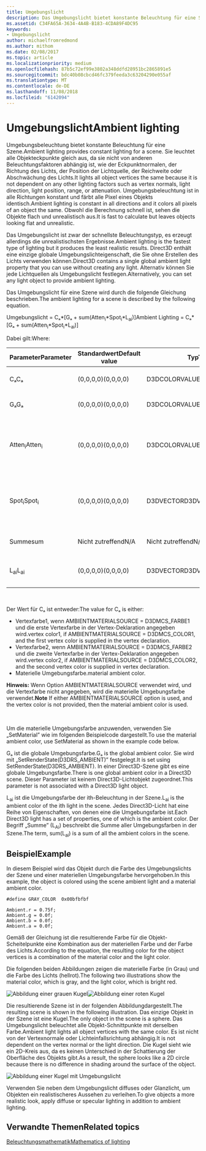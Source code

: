 ```yaml
---
title: Umgebungslicht
description: Das Umgebungslicht bietet konstante Beleuchtung für eine Szene.
ms.assetid: C34FA65A-3634-4A4B-B183-4CDA89F4DC95
keywords:
- Umgebungslicht
author: michaelfromredmond
ms.author: mithom
ms.date: 02/08/2017
ms.topic: article
ms.localizationpriority: medium
ms.openlocfilehash: 87b5c72ef99e3802a348ddfd28951bc2865891e5
ms.sourcegitcommit: bdc40b08cbcd46fc379feeda3c63204290e055af
ms.translationtype: MT
ms.contentlocale: de-DE
ms.lasthandoff: 11/08/2018
ms.locfileid: "6142094"
---
```

# <a name="ambient-lighting"></a><span data-ttu-id="dd9fc-104">Umgebungslicht</span><span class="sxs-lookup"><span data-stu-id="dd9fc-104">Ambient lighting</span></span>


<span data-ttu-id="dd9fc-105">Umgebungsbeleuchtung bietet konstante Beleuchtung für eine Szene.</span><span class="sxs-lookup"><span data-stu-id="dd9fc-105">Ambient lighting provides constant lighting for a scene.</span></span> <span data-ttu-id="dd9fc-106">Sie leuchtet alle Objekteckpunkte gleich aus, da sie nicht von anderen Beleuchtungsfaktoren abhängig ist, wie der Eckpunktnormalen, der Richtung des Lichts, der Position der Lichtquelle, der Reichweite oder Abschwächung des Lichts.</span><span class="sxs-lookup"><span data-stu-id="dd9fc-106">It lights all object vertices the same because it is not dependent on any other lighting factors such as vertex normals, light direction, light position, range, or attenuation.</span></span> <span data-ttu-id="dd9fc-107">Umgebungsbeleuchtung ist in alle Richtungen konstant und färbt alle Pixel eines Objekts identisch.</span><span class="sxs-lookup"><span data-stu-id="dd9fc-107">Ambient lighting is constant in all directions and it colors all pixels of an object the same.</span></span> <span data-ttu-id="dd9fc-108">Obwohl die Berechnung schnell ist, sehen die Objekte flach und unrealistisch aus.</span><span class="sxs-lookup"><span data-stu-id="dd9fc-108">It is fast to calculate but leaves objects looking flat and unrealistic.</span></span>

<span data-ttu-id="dd9fc-109">Das Umgebungslicht ist zwar der schnellste Beleuchtungstyp, es erzeugt allerdings die unrealistischsten Ergebnisse.</span><span class="sxs-lookup"><span data-stu-id="dd9fc-109">Ambient lighting is the fastest type of lighting but it produces the least realistic results.</span></span> <span data-ttu-id="dd9fc-110">Direct3D enthält eine einzige globale Umgebungslichteigenschaft, die Sie ohne Erstellen des Lichts verwenden können.</span><span class="sxs-lookup"><span data-stu-id="dd9fc-110">Direct3D contains a single global ambient light property that you can use without creating any light.</span></span> <span data-ttu-id="dd9fc-111">Alternativ können Sie jede Lichtquellen als Umgebungslicht festlegen.</span><span class="sxs-lookup"><span data-stu-id="dd9fc-111">Alternatively, you can set any light object to provide ambient lighting.</span></span>

<span data-ttu-id="dd9fc-112">Das Umgebungslicht für eine Szene wird durch die folgende Gleichung beschrieben.</span><span class="sxs-lookup"><span data-stu-id="dd9fc-112">The ambient lighting for a scene is described by the following equation.</span></span>

<span data-ttu-id="dd9fc-113">Umgebungslicht = Cₐ\*\[Gₐ + sum(Atten<sub>i</sub>\*Spot<sub>i</sub>\*L<sub>ai</sub>)\]</span><span class="sxs-lookup"><span data-stu-id="dd9fc-113">Ambient Lighting = Cₐ\*\[Gₐ + sum(Atten<sub>i</sub>\*Spot<sub>i</sub>\*L<sub>ai</sub>)\]</span></span>

<span data-ttu-id="dd9fc-114">Dabei gilt:</span><span class="sxs-lookup"><span data-stu-id="dd9fc-114">Where:</span></span>

| <span data-ttu-id="dd9fc-115">Parameter</span><span class="sxs-lookup"><span data-stu-id="dd9fc-115">Parameter</span></span>         | <span data-ttu-id="dd9fc-116">Standardwert</span><span class="sxs-lookup"><span data-stu-id="dd9fc-116">Default value</span></span> | <span data-ttu-id="dd9fc-117">Typ</span><span class="sxs-lookup"><span data-stu-id="dd9fc-117">Type</span></span>          | <span data-ttu-id="dd9fc-118">Beschreibung</span><span class="sxs-lookup"><span data-stu-id="dd9fc-118">Description</span></span>                                                                                                       |
|-------------------|---------------|---------------|-------------------------------------------------------------------------------------------------------------------|
| <span data-ttu-id="dd9fc-119">Cₐ</span><span class="sxs-lookup"><span data-stu-id="dd9fc-119">Cₐ</span></span>                | <span data-ttu-id="dd9fc-120">(0,0,0,0)</span><span class="sxs-lookup"><span data-stu-id="dd9fc-120">(0,0,0,0)</span></span>     | <span data-ttu-id="dd9fc-121">D3DCOLORVALUE</span><span class="sxs-lookup"><span data-stu-id="dd9fc-121">D3DCOLORVALUE</span></span> | <span data-ttu-id="dd9fc-122">Materielle Umgebungsfarbe</span><span class="sxs-lookup"><span data-stu-id="dd9fc-122">Material ambient color</span></span>                                                                                            |
| <span data-ttu-id="dd9fc-123">Gₐ</span><span class="sxs-lookup"><span data-stu-id="dd9fc-123">Gₐ</span></span>                | <span data-ttu-id="dd9fc-124">(0,0,0,0)</span><span class="sxs-lookup"><span data-stu-id="dd9fc-124">(0,0,0,0)</span></span>     | <span data-ttu-id="dd9fc-125">D3DCOLORVALUE</span><span class="sxs-lookup"><span data-stu-id="dd9fc-125">D3DCOLORVALUE</span></span> | <span data-ttu-id="dd9fc-126">Globale Umgebungsfarbe</span><span class="sxs-lookup"><span data-stu-id="dd9fc-126">Global ambient color</span></span>                                                                                              |
| <span data-ttu-id="dd9fc-127">Atten<sub>i</sub></span><span class="sxs-lookup"><span data-stu-id="dd9fc-127">Atten<sub>i</sub></span></span> | <span data-ttu-id="dd9fc-128">(0,0,0,0)</span><span class="sxs-lookup"><span data-stu-id="dd9fc-128">(0,0,0,0)</span></span>     | <span data-ttu-id="dd9fc-129">D3DCOLORVALUE</span><span class="sxs-lookup"><span data-stu-id="dd9fc-129">D3DCOLORVALUE</span></span> | <span data-ttu-id="dd9fc-130">Dämpfung der ith-Beleuchtung.</span><span class="sxs-lookup"><span data-stu-id="dd9fc-130">Light attenuation of the ith light.</span></span> <span data-ttu-id="dd9fc-131">Unter [Dämpfungs- und Spotlight-Faktor](attenuation-and-spotlight-factor.md).</span><span class="sxs-lookup"><span data-stu-id="dd9fc-131">See [Attenuation and spotlight factor](attenuation-and-spotlight-factor.md).</span></span> |
| <span data-ttu-id="dd9fc-132">Spot<sub>i</sub></span><span class="sxs-lookup"><span data-stu-id="dd9fc-132">Spot<sub>i</sub></span></span>  | <span data-ttu-id="dd9fc-133">(0,0,0,0)</span><span class="sxs-lookup"><span data-stu-id="dd9fc-133">(0,0,0,0)</span></span>     | <span data-ttu-id="dd9fc-134">D3DVECTOR</span><span class="sxs-lookup"><span data-stu-id="dd9fc-134">D3DVECTOR</span></span>     | <span data-ttu-id="dd9fc-135">Spotlight-Faktor der ith-Beleuchtung.</span><span class="sxs-lookup"><span data-stu-id="dd9fc-135">Spotlight factor of the ith light.</span></span> <span data-ttu-id="dd9fc-136">Unter [Dämpfungs- und Spotlight-Faktor](attenuation-and-spotlight-factor.md).</span><span class="sxs-lookup"><span data-stu-id="dd9fc-136">See [Attenuation and spotlight factor](attenuation-and-spotlight-factor.md).</span></span>  |
| <span data-ttu-id="dd9fc-137">Summe</span><span class="sxs-lookup"><span data-stu-id="dd9fc-137">sum</span></span>               | <span data-ttu-id="dd9fc-138">Nicht zutreffend</span><span class="sxs-lookup"><span data-stu-id="dd9fc-138">N/A</span></span>           | <span data-ttu-id="dd9fc-139">Nicht zutreffend</span><span class="sxs-lookup"><span data-stu-id="dd9fc-139">N/A</span></span>           | <span data-ttu-id="dd9fc-140">Summe des Umgebungslichts</span><span class="sxs-lookup"><span data-stu-id="dd9fc-140">Sum of the ambient light</span></span>                                                                                          |
| <span data-ttu-id="dd9fc-141">L<sub>ai</sub></span><span class="sxs-lookup"><span data-stu-id="dd9fc-141">L<sub>ai</sub></span></span>    | <span data-ttu-id="dd9fc-142">(0,0,0,0)</span><span class="sxs-lookup"><span data-stu-id="dd9fc-142">(0,0,0,0)</span></span>     | <span data-ttu-id="dd9fc-143">D3DVECTOR</span><span class="sxs-lookup"><span data-stu-id="dd9fc-143">D3DVECTOR</span></span>     | <span data-ttu-id="dd9fc-144">Helle Umgebungsfarbe der ith-Beleuchtung</span><span class="sxs-lookup"><span data-stu-id="dd9fc-144">Light ambient color of the ith light</span></span>                                                                              |

 

<span data-ttu-id="dd9fc-145">Der Wert für Cₐ ist entweder:</span><span class="sxs-lookup"><span data-stu-id="dd9fc-145">The value for Cₐ is either:</span></span>

-   <span data-ttu-id="dd9fc-146">Vertexfarbe1, wenn AMBIENTMATERIALSOURCE = D3DMCS\_FARBE1 und die erste Vertexfarbe in der Vertex-Deklaration angegeben wird.</span><span class="sxs-lookup"><span data-stu-id="dd9fc-146">vertex color1, if AMBIENTMATERIALSOURCE = D3DMCS\_COLOR1, and the first vertex color is supplied in the vertex declaration.</span></span>
-   <span data-ttu-id="dd9fc-147">Vertexfarbe2, wenn AMBIENTMATERIALSOURCE = D3DMCS\_FARBE2 und die zweite Vertexfarbe in der Vertex-Deklaration angegeben wird.</span><span class="sxs-lookup"><span data-stu-id="dd9fc-147">vertex color2, if AMBIENTMATERIALSOURCE = D3DMCS\_COLOR2, and the second vertex color is supplied in vertex declaration.</span></span>
-   <span data-ttu-id="dd9fc-148">Materielle Umgebungsfarbe.</span><span class="sxs-lookup"><span data-stu-id="dd9fc-148">material ambient color.</span></span>

<span data-ttu-id="dd9fc-149">**Hinweis:**  Wenn Option AMBIENTMATERIALSOURCE verwendet wird, und die Vertexfarbe nicht angegeben, wird die materielle Umgebungsfarbe verwendet.</span><span class="sxs-lookup"><span data-stu-id="dd9fc-149">**Note** If either AMBIENTMATERIALSOURCE option is used, and the vertex color is not provided, then the material ambient color is used.</span></span>

 

<span data-ttu-id="dd9fc-150">Um die materielle Umgebungsfarbe anzuwenden, verwenden Sie „SetMaterial” wie im folgenden Beispielcode dargestellt.</span><span class="sxs-lookup"><span data-stu-id="dd9fc-150">To use the material ambient color, use SetMaterial as shown in the example code below.</span></span>

<span data-ttu-id="dd9fc-151">Gₐ ist die globale Umgebungsfarbe.</span><span class="sxs-lookup"><span data-stu-id="dd9fc-151">Gₐ is the global ambient color.</span></span> <span data-ttu-id="dd9fc-152">Sie wird mit „SetRenderState(D3DRS\_AMBIENT)” festgelegt.</span><span class="sxs-lookup"><span data-stu-id="dd9fc-152">It is set using SetRenderState(D3DRS\_AMBIENT).</span></span> <span data-ttu-id="dd9fc-153">In einer Direct3D-Szene gibt es eine globale Umgebungsfarbe.</span><span class="sxs-lookup"><span data-stu-id="dd9fc-153">There is one global ambient color in a Direct3D scene.</span></span> <span data-ttu-id="dd9fc-154">Dieser Parameter ist keinem Direct3D-Lichtobjekt zugeordnet.</span><span class="sxs-lookup"><span data-stu-id="dd9fc-154">This parameter is not associated with a Direct3D light object.</span></span>

<span data-ttu-id="dd9fc-155">L<sub>ai</sub> ist die Umgebungsfarbe der ith-Beleuchtung in der Szene.</span><span class="sxs-lookup"><span data-stu-id="dd9fc-155">L<sub>ai</sub> is the ambient color of the ith light in the scene.</span></span> <span data-ttu-id="dd9fc-156">Jedes Direct3D-Licht hat eine Reihe von Eigenschaften, von denen eine die Umgebungsfarbe ist.</span><span class="sxs-lookup"><span data-stu-id="dd9fc-156">Each Direct3D light has a set of properties, one of which is the ambient color.</span></span> <span data-ttu-id="dd9fc-157">Der Begriff „Summe” (L<sub>Ai</sub>) beschreibt die Summe aller Umgebungsfarben in der Szene.</span><span class="sxs-lookup"><span data-stu-id="dd9fc-157">The term, sum(L<sub>ai</sub>) is a sum of all the ambient colors in the scene.</span></span>

## <a name="span-idexamplespanspan-idexamplespanspan-idexamplespanexample"></a><span data-ttu-id="dd9fc-158"><span id="Example"></span><span id="example"></span><span id="EXAMPLE"></span>Beispiel</span><span class="sxs-lookup"><span data-stu-id="dd9fc-158"><span id="Example"></span><span id="example"></span><span id="EXAMPLE"></span>Example</span></span>


<span data-ttu-id="dd9fc-159">In diesem Beispiel wird das Objekt durch die Farbe des Umgebungslichts der Szene und einer materiellen Umgebungsfarbe hervorgehoben.</span><span class="sxs-lookup"><span data-stu-id="dd9fc-159">In this example, the object is colored using the scene ambient light and a material ambient color.</span></span>

```
#define GRAY_COLOR  0x00bfbfbf

Ambient.r = 0.75f;
Ambient.g = 0.0f;
Ambient.b = 0.0f;
Ambient.a = 0.0f;
```

<span data-ttu-id="dd9fc-160">Gemäß der Gleichung ist die resultierende Farbe für die Objekt-Scheitelpunkte eine Kombination aus der materiellen Farbe und der Farbe des Lichts.</span><span class="sxs-lookup"><span data-stu-id="dd9fc-160">According to the equation, the resulting color for the object vertices is a combination of the material color and the light color.</span></span>

<span data-ttu-id="dd9fc-161">Die folgenden beiden Abbildungen zeigen die materielle Farbe (in Grau) und die Farbe des Lichts (hellrot).</span><span class="sxs-lookup"><span data-stu-id="dd9fc-161">The following two illustrations show the material color, which is gray, and the light color, which is bright red.</span></span>

![Abbildung einer grauen Kugel](images/amb1.jpg)![Abbildung einer roten Kugel](images/lightred.jpg)

<span data-ttu-id="dd9fc-164">Die resultierende Szene ist in der folgenden Abbildungdargestellt.</span><span class="sxs-lookup"><span data-stu-id="dd9fc-164">The resulting scene is shown in the following illustration.</span></span> <span data-ttu-id="dd9fc-165">Das einzige Objekt in der Szene ist eine Kugel.</span><span class="sxs-lookup"><span data-stu-id="dd9fc-165">The only object in the scene is a sphere.</span></span> <span data-ttu-id="dd9fc-166">Das Umgebungslicht beleuchtet alle Objekt-Schnittpunkte mit derselben Farbe.</span><span class="sxs-lookup"><span data-stu-id="dd9fc-166">Ambient light lights all object vertices with the same color.</span></span> <span data-ttu-id="dd9fc-167">Es ist nicht von der Vertexnormale oder Lichteinfallsrichtung abhängig.</span><span class="sxs-lookup"><span data-stu-id="dd9fc-167">It is not dependent on the vertex normal or the light direction.</span></span> <span data-ttu-id="dd9fc-168">Die Kugel sieht wie ein 2D-Kreis aus, da es keinen Unterschied in der Schattierung der Oberfläche des Objekts gibt.</span><span class="sxs-lookup"><span data-stu-id="dd9fc-168">As a result, the sphere looks like a 2D circle because there is no difference in shading around the surface of the object.</span></span>

![Abbildung einer Kugel mit Umgebungslicht](images/lighta.jpg)

<span data-ttu-id="dd9fc-170">Verwenden Sie neben dem Umgebungslicht diffuses oder Glanzlicht, um Objekten ein realistischeres Aussehen zu verleihen.</span><span class="sxs-lookup"><span data-stu-id="dd9fc-170">To give objects a more realistic look, apply diffuse or specular lighting in addition to ambient lighting.</span></span>

## <a name="span-idrelated-topicsspanrelated-topics"></a><span data-ttu-id="dd9fc-171"><span id="related-topics"></span>Verwandte Themen</span><span class="sxs-lookup"><span data-stu-id="dd9fc-171"><span id="related-topics"></span>Related topics</span></span>


[<span data-ttu-id="dd9fc-172">Beleuchtungsmathematik</span><span class="sxs-lookup"><span data-stu-id="dd9fc-172">Mathematics of lighting</span></span>](mathematics-of-lighting.md)

 

 




